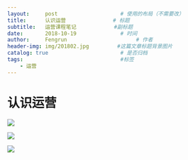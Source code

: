 ```yaml
---
layout:     post                    # 使用的布局（不需要改）
title:      认识运营               # 标题 
subtitle:   运营课程笔记            #副标题
date:       2018-10-19              # 时间
author:     Fengrun                      # 作者
header-img: img/201802.jpg         #这篇文章标题背景图片
catalog: true                       # 是否归档
tags:                               #标签
    - 运营
---
```

# 认识运营

![](http://ww1.sinaimg.cn/large/0068KeAVly1fwdn0yd0epj31760jm76g.jpg)

![](http://ww1.sinaimg.cn/large/0068KeAVly1fwdn1s61psj30tq0dogml.jpg)

![](http://ww1.sinaimg.cn/large/0068KeAVly1fwdn2fljizj316q0lsn04.jpg)

